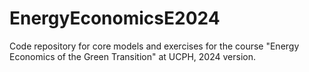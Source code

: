 # EnergyEconomicsE2024
Code repository for core models and exercises for the course "Energy Economics of the Green Transition" at UCPH, 2024 version.
